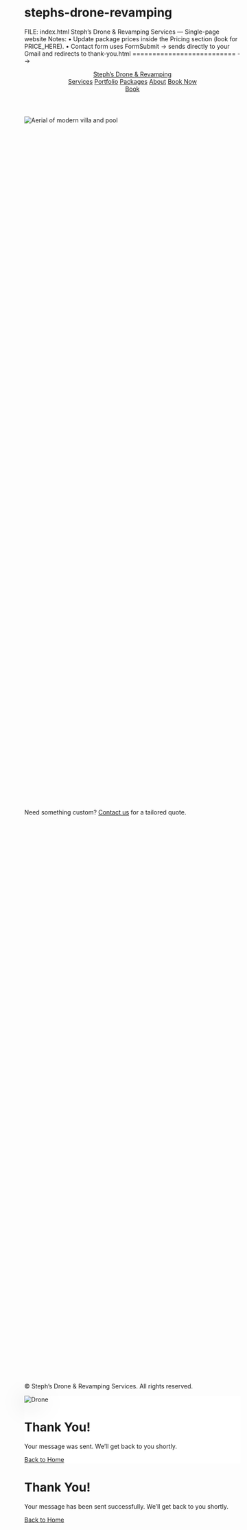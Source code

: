 # stephs-drone-revamping 
  FILE: index.html
  Steph’s Drone & Revamping Services — Single-page website
  Notes:
  • Update package prices inside the Pricing section (look for PRICE_HERE).
  • Contact form uses FormSubmit → sends directly to your Gmail and redirects to thank-you.html
========================== -->
<!DOCTYPE html>
<html lang="en">
<head>
  <meta charset="UTF-8" />
  <meta name="viewport" content="width=device-width, initial-scale=1" />
  <title>Steph’s Drone & Revamping Services</title>
  <meta name="description" content="Stunning drone shots, interior/exterior photography, and property revamping for real estate, Airbnb, events, and commercial spaces." />
  <meta property="og:title" content="Steph’s Drone & Revamping Services" />
  <meta property="og:description" content="Aerial visuals + property revamps that make every space stand out." />
  <meta property="og:type" content="website" />
  <link rel="icon" href="data:image/svg+xml,%3Csvg xmlns='http://www.w3.org/2000/svg' viewBox='0 0 128 128'%3E%3Ctext y='1em' font-size='96'%3E%F0%9F%9A%81%3C/text%3E%3C/svg%3E" />
  <script src="https://cdn.tailwindcss.com"></script>
  <style>
    /* Soft fade-in on scroll */
    .reveal { opacity: 0; transform: translateY(16px); transition: opacity .6s ease, transform .6s ease; }
    .reveal.show { opacity: 1; transform: translateY(0); }
    /* Glass card */
    .glass { background: rgba(255,255,255,.85); backdrop-filter: blur(8px); }
  </style>
  <script>
    // Intersection Observer to reveal elements on scroll
    document.addEventListener('DOMContentLoaded', () => {
      const io = new IntersectionObserver((entries) => {
        entries.forEach(e => { if (e.isIntersecting) e.target.classList.add('show'); });
      }, { threshold: 0.15 });
      document.querySelectorAll('.reveal').forEach(el => io.observe(el));
    });

    // Contact form: sending state + redirect handled by hidden _next
    function handleSubmit(event) {
      event.preventDefault();
      const form = event.target;
      const btn = form.querySelector('button[type="submit"]');
      const original = btn.innerHTML;
      btn.disabled = true; btn.innerHTML = 'Sending…';
      const data = new FormData(form);
      fetch(form.action, { method: form.method, body: data, headers: { 'Accept': 'application/json' }})
        .then(r => {
          if (r.ok) { window.location.href = form.querySelector('input[name="_next"]').value; }
          else throw new Error('Submission failed');
        })
        .catch(() => { alert('Oops! Something went wrong. Please try again.'); btn.disabled = false; btn.innerHTML = original; });
    }
  </script>
</head>
<body class="bg-gray-50 text-gray-900 selection:bg-blue-600 selection:text-white">
  <!-- Nav -->
  <header class="fixed inset-x-0 top-0 z-50">
    <nav class="max-w-7xl mx-auto flex items-center justify-between py-4 px-6 bg-white/80 backdrop-blur-md shadow-sm rounded-b-2xl">
      <a href="#top" class="font-extrabold text-xl tracking-tight">Steph’s Drone <span class="text-blue-600">& Revamping</span></a>
      <div class="hidden md:flex items-center gap-6 text-sm font-medium">
        <a href="#services" class="hover:text-blue-600">Services</a>
        <a href="#portfolio" class="hover:text-blue-600">Portfolio</a>
        <a href="#pricing" class="hover:text-blue-600">Packages</a>
        <a href="#about" class="hover:text-blue-600">About</a>
        <a href="#contact" class="px-4 py-2 rounded-xl bg-blue-600 text-white hover:bg-blue-700">Book Now</a>
      </div>
      <a href="#contact" class="md:hidden inline-flex items-center px-3 py-2 rounded-xl bg-blue-600 text-white">Book</a>
    </nav>
  </header>

  <!-- Hero -->
  <section id="top" class="relative min-h-[92vh] grid place-items-center overflow-hidden">
    <img src="https://images.unsplash.com/photo-1473181488821-2d23949a045a?q=80&w=2400&auto=format&fit=crop" alt="Aerial of modern villa and pool" class="absolute inset-0 w-full h-full object-cover" />
    <div class="absolute inset-0 bg-gradient-to-t from-black/70 via-black/30 to-black/10"></div>
    <div class="relative z-10 max-w-4xl mx-auto text-center px-6 text-white reveal">
      <h1 class="text-4xl md:text-6xl font-extrabold leading-tight">Steph’s Drone & Revamping Services</h1>
      <p class="mt-4 text-lg md:text-xl text-white/90">We capture breathtaking drone shots and deliver modern property revamps that make real estate, events, and landscapes unforgettable.</p>
      <div class="mt-8 flex flex-col sm:flex-row gap-3 justify-center">
        <a href="#portfolio" class="px-6 py-3 rounded-2xl bg-white/95 text-gray-900 font-semibold hover:bg-white">See Work</a>
        <a href="#contact" class="px-6 py-3 rounded-2xl bg-blue-600 font-semibold hover:bg-blue-700">Get a Quote</a>
      </div>
      <div class="mt-8 text-sm text-white/80">Instagram: <a class="underline hover:text-white" target="_blank" href="https://www.instagram.com/stephsdronerevampingservices?igsh=OW5yMnFnaGkzMmx4">@stephsdronerevampingservices</a> • Email: <a class="underline hover:text-white" href="mailto:stephsdronerevampingservices@gmail.com">stephsdronerevampingservices@gmail.com</a></div>
    </div>
  </section>

  <!-- Services -->
  <section id="services" class="py-20 px-6 bg-white">
    <div class="max-w-7xl mx-auto">
      <h2 class="text-3xl md:text-4xl font-bold text-center mb-12 reveal">What We Do</h2>
      <div class="grid sm:grid-cols-2 lg:grid-cols-3 gap-6">
        <div class="glass rounded-2xl p-6 shadow reveal">
          <h3 class="text-xl font-semibold mb-2">Drone Photography & Videography</h3>
          <p class="text-gray-600">Aerial visuals that highlight architecture, land, and ambiance for listings, events, and marketing.</p>
        </div>
        <div class="glass rounded-2xl p-6 shadow reveal">
          <h3 class="text-xl font-semibold mb-2">Interior & Exterior Photography</h3>
          <p class="text-gray-600">Crisp, well-lit shots that show every angle — perfect for Airbnb, real estate, and commercial spaces.</p>
        </div>
        <div class="glass rounded-2xl p-6 shadow reveal">
          <h3 class="text-xl font-semibold mb-2">Property Revamping</h3>
          <p class="text-gray-600">Staging, styling, and light makeovers to create modern, welcoming spaces that attract buyers and guests.</p>
        </div>
      </div>
      <p class="max-w-4xl mx-auto mt-10 text-center text-gray-700 reveal">Steph’s Drone & Revamping Services is your go‑to for stunning visuals and property transformations. From real estate listings and Airbnb rentals to private estates and commercial spaces, our imagery makes every property stand out. We combine creativity, technology, and design to deliver results that leave a lasting impression.</p>
    </div>
  </section>

  <!-- Portfolio -->
  <section id="portfolio" class="py-20 px-6 bg-gray-50">
    <div class="max-w-7xl mx-auto">
      <h2 class="text-3xl md:text-4xl font-bold text-center mb-12 reveal">Portfolio Highlights</h2>
      <div class="grid md:grid-cols-2 lg:grid-cols-3 gap-6">
        <figure class="overflow-hidden rounded-2xl shadow reveal"><img class="w-full h-72 object-cover hover:scale-105 transition" src="https://images.unsplash.com/photo-1494526585095-c41746248156?q=80&w=1600&auto=format&fit=crop" alt="Airbnb interior living room" /></figure>
        <figure class="overflow-hidden rounded-2xl shadow reveal"><img class="w-full h-72 object-cover hover:scale-105 transition" src="https://images.unsplash.com/photo-1505693416388-ac5ce068fe85?q=80&w=1600&auto=format&fit=crop" alt="Coastal landscape drone shot" /></figure>
        <figure class="overflow-hidden rounded-2xl shadow reveal"><img class="w-full h-72 object-cover hover:scale-105 transition" src="https://images.unsplash.com/photo-1484154218962-a197022b5858?q=80&w=1600&auto=format&fit=crop" alt="Modern home exterior at dusk" /></figure>
        <figure class="overflow-hidden rounded-2xl shadow reveal"><img class="w-full h-72 object-cover hover:scale-105 transition" src="https://images.unsplash.com/photo-1479705879471-65f3457ebd39?q=80&w=1600&auto=format&fit=crop" alt="Mountain landscape aerial" /></figure>
        <figure class="overflow-hidden rounded-2xl shadow reveal"><img class="w-full h-72 object-cover hover:scale-105 transition" src="https://images.unsplash.com/photo-1459535653751-d571815e906b?q=80&w=1600&auto=format&fit=crop" alt="Event venue from above" /></figure>
        <figure class="overflow-hidden rounded-2xl shadow reveal"><img class="w-full h-72 object-cover hover:scale-105 transition" src="https://images.unsplash.com/photo-1499951360447-b19be8fe80f5?q=80&w=1600&auto=format&fit=crop" alt="Styled bedroom Airbnb" /></figure>
      </div>
    </div>
  </section>

  <!-- Pricing / Packages -->
  <section id="pricing" class="py-20 px-6 bg-white">
    <div class="max-w-7xl mx-auto">
      <h2 class="text-3xl md:text-4xl font-bold text-center mb-12 reveal">Packages</h2>
      <div class="grid md:grid-cols-3 gap-6">
        <!-- Basic -->
        <div class="rounded-2xl border shadow p-8 reveal">
          <h3 class="text-2xl font-bold">Basic</h3>
          <p class="mt-2 text-gray-600">Perfect for quick listings and small spaces.</p>
          <p class="mt-6 text-4xl font-extrabold">PRICE_HERE</p>
          <ul class="mt-6 space-y-2 text-gray-700">
            <li>• 10–15 edited photos (int./ext.)</li>
            <li>• 3–5 aerial photos</li>
            <li>• Basic color correction</li>
            <li>• 3–5 day delivery</li>
          </ul>
          <a href="#contact" class="mt-8 inline-block px-5 py-3 bg-gray-900 text-white rounded-xl hover:bg-black">Book Basic</a>
        </div>
        <!-- Premium -->
        <div class="rounded-2xl border-2 border-blue-600 shadow-lg p-8 reveal">
          <div class="inline-block px-3 py-1 text-xs bg-blue-600 text-white rounded-full">Most Popular</div>
          <h3 class="text-2xl font-bold mt-3">Premium</h3>
          <p class="mt-2 text-gray-600">Ideal for standout listings & Airbnb.</p>
          <p class="mt-6 text-4xl font-extrabold">PRICE_HERE</p>
          <ul class="mt-6 space-y-2 text-gray-700">
            <li>• 20–30 edited photos (int./ext.)</li>
            <li>• 8–12 aerial photos</li>
            <li>• 15–30s vertical video clip</li>
            <li>• Next‑day preview</li>
          </ul>
          <a href="#contact" class="mt-8 inline-block px-5 py-3 bg-blue-600 text-white rounded-xl hover:bg-blue-700">Book Premium</a>
        </div>
        <!-- Platinum -->
        <div class="rounded-2xl border shadow p-8 reveal">
          <h3 class="text-2xl font-bold">Platinum</h3>
          <p class="mt-2 text-gray-600">For luxury listings, events, and campaigns.</p>
          <p class="mt-6 text-4xl font-extrabold">PRICE_HERE</p>
          <ul class="mt-6 space-y-2 text-gray-700">
            <li>• 35–50 edited photos (int./ext.)</li>
            <li>• 15–25 aerial photos</li>
            <li>• 60–90s highlight video</li>
            <li>• On‑site styling & staging support</li>
          </ul>
          <a href="#contact" class="mt-8 inline-block px-5 py-3 bg-gray-900 text-white rounded-xl hover:bg-black">Book Platinum</a>
        </div>
      </div>
      <p class="text-center text-sm text-gray-500 mt-6">Need something custom? <a href="#contact" class="text-blue-700 underline">Contact us</a> for a tailored quote.</p>
    </div>
  </section>

  <!-- About -->
  <section id="about" class="py-20 px-6 bg-gray-50">
    <div class="max-w-5xl mx-auto reveal">
      <h2 class="text-3xl md:text-4xl font-bold mb-6">About Us</h2>
      <p class="text-gray-700 leading-relaxed">We specialize in drone photography and videography, capturing breathtaking aerial shots that highlight the unique features of every property. From real estate listings and Airbnb rentals to private estates and commercial spaces, we also create polished interior and exterior photography to showcase your space from every angle. Beyond imagery, our property revamping service adds modern styling and creative staging to elevate appeal and performance. Whether you’re marketing a home for sale, boosting Airbnb bookings, or promoting an event, our team brings your vision to life with professionalism, creativity, and excellence.</p>
    </div>
  </section>

  <!-- Contact -->
  <section id="contact" class="py-20 px-6 bg-gradient-to-b from-white to-blue-50">
    <div class="max-w-4xl mx-auto">
      <h2 class="text-3xl md:text-4xl font-bold text-center mb-10 reveal">Get in Touch</h2>
      <div class="grid md:grid-cols-2 gap-6 items-start">
        <form action="https://formsubmit.co/stephsdronerevampingservices@gmail.com" method="POST" onsubmit="handleSubmit(event)" class="bg-white rounded-2xl shadow p-6 md:p-8 reveal">
          <!-- FormSubmit options -->
          <input type="hidden" name="_captcha" value="false" />
          <input type="hidden" name="_next" value="thank-you.html" />
          <input type="hidden" name="_subject" value="New Booking Inquiry — Steph’s Drone & Revamping" />

          <div class="grid sm:grid-cols-2 gap-4">
            <div>
              <label class="block text-sm font-medium mb-1">Name</label>
              <input name="name" required class="w-full rounded-xl border p-3 focus:outline-none focus:ring-2 focus:ring-blue-600" placeholder="Your name" />
            </div>
            <div>
              <label class="block text-sm font-medium mb-1">Email</label>
              <input type="email" name="email" required class="w-full rounded-xl border p-3 focus:outline-none focus:ring-2 focus:ring-blue-600" placeholder="you@email.com" />
            </div>
          </div>

          <div class="mt-4 grid sm:grid-cols-2 gap-4">
            <div>
              <label class="block text-sm font-medium mb-1">Phone (optional)</label>
              <input name="phone" class="w-full rounded-xl border p-3 focus:outline-none focus:ring-2 focus:ring-blue-600" placeholder="(xxx) xxx-xxxx" />
            </div>
            <div>
              <label class="block text-sm font-medium mb-1">Interested In</label>
              <select name="service" class="w-full rounded-xl border p-3 bg-white focus:outline-none focus:ring-2 focus:ring-blue-600">
                <option>Drone Photo/Video</option>
                <option>Interior Photography</option>
                <option>Exterior Photography</option>
                <option>Property Revamping</option>
                <option>Custom Package</option>
              </select>
            </div>
          </div>

          <div class="mt-4">
            <label class="block text-sm font-medium mb-1">Message</label>
            <textarea name="message" required class="w-full rounded-xl border p-3 h-28 focus:outline-none focus:ring-2 focus:ring-blue-600" placeholder="Tell us about your property or event…"></textarea>
          </div>

          <button type="submit" class="mt-6 w-full bg-blue-600 text-white font-semibold rounded-xl py-3 hover:bg-blue-700">Send Message</button>
          <p class="text-xs text-gray-500 mt-3">By submitting, you agree to be contacted about your inquiry.</p>
        </form>

        <aside class="reveal bg-white rounded-2xl shadow p-6 md:p-8">
          <h3 class="text-xl font-semibold">Contact Details</h3>
          <p class="mt-2 text-gray-700">We usually reply within 24 hours.</p>
          <div class="mt-4 space-y-2 text-gray-800">
            <p>📧 Email: <a class="text-blue-700 underline" href="mailto:stephsdronerevampingservices@gmail.com">stephsdronerevampingservices@gmail.com</a></p>
            <p>📸 Instagram: <a class="text-blue-700 underline" target="_blank" href="https://www.instagram.com/stephsdronerevampingservices?igsh=OW5yMnFnaGkzMmx4">@stephsdronerevampingservices</a></p>
          </div>
          <div class="mt-6 text-sm text-gray-600">
            <p>Serving: Real estate agents, Airbnb hosts, homeowners, and event planners.</p>
            <p class="mt-1">Available for sunrise/sunset shoots upon request.</p>
          </div>
        </aside>
      </div>
    </div>
  </section>

  <!-- Footer -->
  <footer class="py-8 text-center bg-gray-900 text-gray-300">
    <p>© <span id="y"></span> Steph’s Drone & Revamping Services. All rights reserved.</p>
  </footer>

  <script>document.getElementById('y').textContent = new Date().getFullYear();</script>
</body>
</html>


<!-- ==========================
  FILE: thank-you.html
  Simple confirmation page shown after successful form submission
========================== -->
<!DOCTYPE html>
<html lang="en">
<head>
  <meta charset="UTF-8" />
  <meta name="viewport" content="width=device-width, initial-scale=1" />
  <title>Thank You — Steph’s Drone & Revamping</title>
  <script src="https://cdn.tailwindcss.com"></script>
  <style>
    .hero-bg { background-image: url('https://images.unsplash.com/photo-1491555103944-7c647fd857e6?q=80&w=2000&auto=format&fit=crop'); background-size: cover; background-position: center; }
    .float { animation: float 3s ease-in-out infinite; filter: drop-shadow(0 8px 24px rgba(0,0,0,.35)); }
    @keyframes float { 0%,100%{ transform: translateY(0);} 50%{ transform: translateY(-10px);} }
  </style>
</head>
<body class="hero-bg min-h-screen grid place-items-center">
  <main class="glass max-w-lg mx-auto p-10 rounded-3xl text-center shadow-2xl">
    <img class="w-14 h-14 mx-auto float" alt="Drone" src="https://cdn-icons-png.flaticon.com/512/149/149852.png"/>
    <h1 class="text-3xl font-extrabold mt-4">Thank You!</h1>
    <p class="mt-3 text-gray-700">Your message was sent. We’ll get back to you shortly.</p>
    <a href="index.html" class="mt-6 inline-block px-6 py-3 rounded-xl bg-blue-600 text-white font-semibold hover:bg-blue-700">Back to Home</a>
  </main>
</body>
</html>
<!DOCTYPE html>
<html lang="en">
<head>
  <meta charset="UTF-8" />
  <meta name="viewport" content="width=device-width, initial-scale=1.0" />
  <title>Thank You</title>
  <script src="https://cdn.tailwindcss.com"></script>
</head>
<body class="bg-gray-50 flex items-center justify-center h-screen">
  <div class="bg-white p-10 rounded-2xl shadow-lg text-center max-w-lg">
    <h1 class="text-3xl font-bold text-blue-600 mb-4">Thank You!</h1>
    <p class="text-gray-700 mb-6">Your message has been sent successfully. We’ll get back to you shortly.</p>
    <a href="index.html" class="px-6 py-3 bg-blue-600 text-white font-semibold rounded-lg shadow hover:bg-blue-700">Back to Home</a>
  </div>
</body>
</html>
